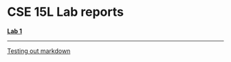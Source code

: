 # CSE 15L Lab reports

**[Lab 1](https://davidluzfontes.github.io/cse15l-lab-reports/lab1.html)**

---
[Testing out markdown](https://davidluzfontes.github.io/cse15l-lab-reports/bindex.html)
